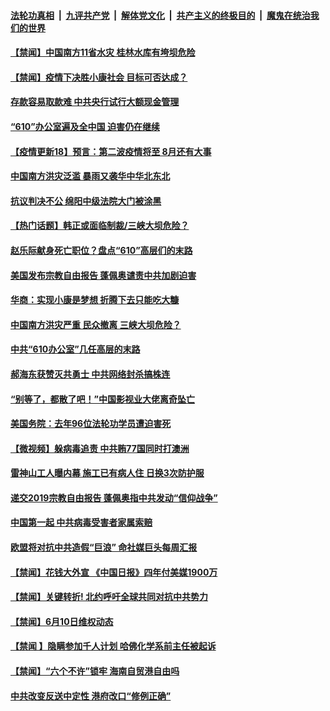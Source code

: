 ####  [法轮功真相](../../../../basic/blob/master/README.md?t=06120631) &nbsp;|&nbsp; [九评共产党](../../../../9ping.md/blob/master/README.md?t=06120631) &nbsp;|&nbsp; [解体党文化](../../../../jtdwh.md/blob/master/README.md?t=06120631)  &nbsp;|&nbsp; [共产主义的终极目的](../../../../gczydzjmd.md/blob/master/README.md?t=06120631) &nbsp;|&nbsp; [魔鬼在统治我们的世界](../../../../mgztzwmdsj.md/blob/master/README.md?t=06120631) 

#### [【禁闻】中国南方11省水灾 桂林水库有垮坝危险](../pages/prog204/a102868781.md?t=06120631) 

#### [【禁闻】疫情下决胜小康社会 目标可否达成？](../pages/prog204/a102868767.md?t=06120631) 


#### [存款容易取款难 中共央行试行大额现金管理](../pages/prog204/a102868609.md?t=06120631) 

#### [“610”办公室遍及全中国 迫害仍在继续](../pages/prog204/a102868649.md?t=06120631) 

#### [【疫情更新18】预言：第二波疫情将至 8月还有大事](../pages/prog204/a102860375.md?t=06120631) 

#### [中国南方洪灾泛滥 暴雨又袭华中华北东北](../pages/prog204/a102868475.md?t=06120631) 

#### [抗议判决不公 绵阳中级法院大门被涂黑](../pages/prog204/a102868476.md?t=06120631) 

#### [【热门话题】韩正或面临制裁/三峡大坝危险？](../pages/prog204/a102868410.md?t=06120631) 

#### [赵乐际献身死亡职位？盘点“610”高层们的末路](../pages/prog204/a102868322.md?t=06120631) 

#### [美国发布宗教自由报告 蓬佩奥谴责中共加剧迫害](../pages/prog204/a102868318.md?t=06120631) 

#### [华商：实现小康是梦想 折腾下去只能吃大糠](../pages/prog204/a102868284.md?t=06120631) 


#### [中国南方洪灾严重 民众撤离 三峡大坝危险？](../pages/prog204/a102868204.md?t=06120631) 

#### [中共“610办公室”几任高层的末路](../pages/prog204/a102868197.md?t=06120631) 

#### [郝海东获赞灭共勇士 中共网络封杀搞株连](../pages/prog204/a102868166.md?t=06120631) 

#### [“别等了，都散了吧！”中国影视业大佬离奇坠亡](../pages/prog204/a102868125.md?t=06120631) 

#### [美国务院：去年96位法轮功学员遭迫害死](../pages/prog204/a102868133.md?t=06120631) 

#### [【微视频】躲病毒追责 中共贿77国同时打澳洲](../pages/prog204/a102867878.md?t=06120631) 

#### [雷神山工人曝内幕 施工已有病人住 日换3次防护服](../pages/prog204/a102867978.md?t=06120631) 

#### [递交2019宗教自由报告 蓬佩奥指中共发动“信仰战争”](../pages/prog204/a102868016.md?t=06120631) 

#### [中国第一起 中共病毒受害者家属索赔](../pages/prog204/a102867796.md?t=06120631) 


#### [欧盟将对抗中共造假“巨浪” 命社媒巨头每周汇报](../pages/prog204/a102867918.md?t=06120631) 

#### [【禁闻】花钱大外宣 《中国日报》四年付美媒1900万](../pages/prog204/a102867949.md?t=06120631) 

#### [【禁闻】关键转折! 北约呼吁全球共同对抗中共势力](../pages/prog204/a102867938.md?t=06120631) 

#### [【禁闻】6月10日维权动态](../pages/prog204/a102867926.md?t=06120631) 

#### [【禁闻 】隐瞒参加千人计划 哈佛化学系前主任被起诉](../pages/prog204/a102867920.md?t=06120631) 

#### [【禁闻】“六个不许”锁牢 海南自贸港自由吗](../pages/prog204/a102867881.md?t=06120631) 

#### [中共改变反送中定性 港府改口“修例正确”](../pages/prog204/a102867863.md?t=06120631) 

